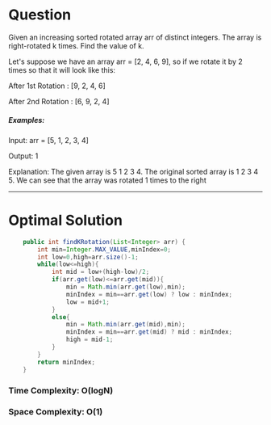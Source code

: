 # Question 
Given an increasing sorted rotated array arr of distinct integers. The array is right-rotated k times. Find the value of k.

Let's suppose we have an array arr = [2, 4, 6, 9], so if we rotate it by 2 times so that it will look like this:

After 1st Rotation : [9, 2, 4, 6]

After 2nd Rotation : [6, 9, 2, 4]

##### Examples:

Input: arr = [5, 1, 2, 3, 4]

Output: 1

Explanation: The given array is 5 1 2 3 4. The original sorted array is 1 2 3 4 5. We can see that the array was rotated 1 times to the right    

***   


# Optimal Solution  
``` java
    public int findKRotation(List<Integer> arr) {
        int min=Integer.MAX_VALUE,minIndex=0;
        int low=0,high=arr.size()-1;
        while(low<=high){
            int mid = low+(high-low)/2;
            if(arr.get(low)<=arr.get(mid)){
                min = Math.min(arr.get(low),min);
                minIndex = min==arr.get(low) ? low : minIndex;
                low = mid+1;
            }
            else{
                min = Math.min(arr.get(mid),min);
                minIndex = min==arr.get(mid) ? mid : minIndex;
                high = mid-1;
            }
        }
        return minIndex;
    }
```
### Time Complexity: O(logN)  
### Space Complexity: O(1) 